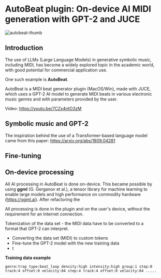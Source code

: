 # AutoBeat plugin: On-device AI MIDI generation with GPT-2 and JUCE
![autobeat-thumb](https://github.com/user-attachments/assets/a138eb79-4f50-43f9-bc37-a69c45f4d17e)
## Introduction
The use of LLMs (Large Language Models) in generative symbolic music, including MIDI, has become a widely explored topic in the academic world, with good potential for commercial application use. 

One such example is **AutoBeat**. 

AutoBeat is a MIDI beat generator plugin (MacOS/Win), made with JUCE, which uses a GPT-2 AI model to generate MIDI beats in various electronic music genres and with parameters provided by the user.

Video: https://youtu.be/7CZx4ntO3zM

## 

## Symbolic music and GPT-2
The inspiration behind the use of a Transformer-based language model came from this paper: https://arxiv.org/abs/1809.04281 

## Fine-tuning


## On-device processing
All AI processing in AutoBeat is done on-device. This became possible by using **ggml** (G. Gerganov et al.), a tensor library for machine learning to enable large models and high performance on commodity hardware (https://ggml.ai). After refactoring the 

All processing is done in the plugin and on the user's device, without the requirement for an Internet connection.

Tokenization of the data set - the MIDI data have to be converted to a format that GPT-2 can interpret. 

* Converting the data set (MIDI) to custom tokens
* Fine-tune the GPT-2 model with the new training data
* t

**Training data example**

`genre:trap type:beat_loop density:high intensity:high group:1 step:0 track:4 offset:0 velocity:84 step:4 track:4 offset:0 velocity:84 .....`
